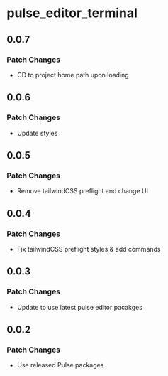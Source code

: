 # pulse_editor_terminal

## 0.0.7

### Patch Changes

- CD to project home path upon loading

## 0.0.6

### Patch Changes

- Update styles

## 0.0.5

### Patch Changes

- Remove tailwindCSS preflight and change UI

## 0.0.4

### Patch Changes

- Fix tailwindCSS preflight styles & add commands

## 0.0.3

### Patch Changes

- Update to use latest pulse editor pacakges

## 0.0.2

### Patch Changes

- Use released Pulse packages
